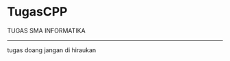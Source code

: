 # TugasCPP
TUGAS SMA INFORMATIKA

-----------------------------------
tugas doang jangan di hiraukan 
